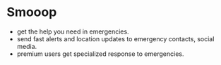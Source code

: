 # Smooop

- get the help you need in emergencies.
- send fast alerts and location updates to emergency contacts, social media.
- premium users get specialized response to emergencies.
